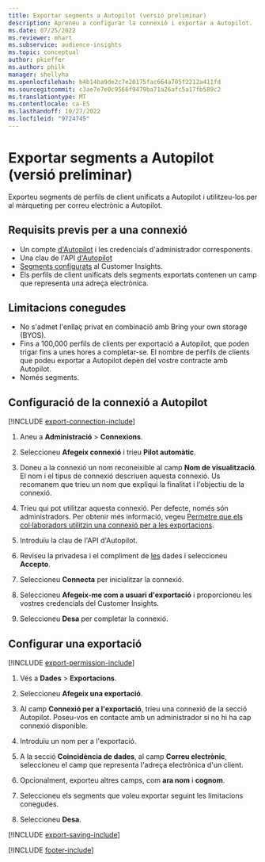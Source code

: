 ```yaml
---
title: Exportar segments a Autopilot (versió preliminar)
description: Apreneu a configurar la connexió i exportar a Autopilot.
ms.date: 07/25/2022
ms.reviewer: mhart
ms.subservice: audience-insights
ms.topic: conceptual
author: pkieffer
ms.author: philk
manager: shellyha
ms.openlocfilehash: b4b14ba9de2c7e20175fac664a705f2212a411fd
ms.sourcegitcommit: c3ae7e7e0c9566f9479ba71a26afc5a17fb589c2
ms.translationtype: MT
ms.contentlocale: ca-ES
ms.lasthandoff: 10/27/2022
ms.locfileid: "9724745"
---
```

# <a name="export-segments-to-autopilot-preview"></a>Exportar segments a Autopilot (versió preliminar)

Exporteu segments de perfils de client unificats a Autopilot i utilitzeu-los per al màrqueting per correu electrònic a Autopilot.

## <a name="prerequisites-for-a-connection"></a>Requisits previs per a una connexió

- Un compte [d'Autopilot](https://www.autopilothq.com/) i les credencials d'administrador corresponents.
- Una clau de l'API [d'Autopilot](https://autopilot.docs.apiary.io/#)
- [Segments configurats](segments.md) al Customer Insights.
- Els perfils de client unificats dels segments exportats contenen un camp que representa una adreça electrònica.

## <a name="known-limitations"></a>Limitacions conegudes

- No s'admet l'enllaç privat en combinació amb Bring your own storage (BYOS).
- Fins a 100,000 perfils de clients per exportació a Autopilot, que poden trigar fins a unes hores a completar-se. El nombre de perfils de clients que podeu exportar a Autopilot depèn del vostre contracte amb Autopilot.
- Només segments.

## <a name="set-up-connection-to-autopilot"></a>Configuració de la connexió a Autopilot

[!INCLUDE [export-connection-include](includes/export-connection-admn.md)]

1. Aneu a **Administració** > **Connexions**.

1. Seleccioneu **Afegeix connexió** i trieu **Pilot automàtic**.

1. Doneu a la connexió un nom reconeixible al camp **Nom de visualització**. El nom i el tipus de connexió descriuen aquesta connexió. Us recomanem que trieu un nom que expliqui la finalitat i l'objectiu de la connexió.

1. Trieu qui pot utilitzar aquesta connexió. Per defecte, només són administradors. Per obtenir més informació, vegeu [Permetre que els col·laboradors utilitzin una connexió per a les exportacions](connections.md#allow-contributors-to-use-a-connection-for-exports).

1. Introduïu la clau de l'API d'Autopilot.

1. Reviseu la privadesa i el compliment de [les](connections.md#data-privacy-and-compliance) dades i seleccioneu **Accepto**.

1. Seleccioneu **Connecta** per inicialitzar la connexió.

1. Seleccioneu **Afegeix-me com a usuari d'exportació** i proporcioneu les vostres credencials del Customer Insights.

1. Seleccioneu **Desa** per completar la connexió.

## <a name="configure-an-export"></a>Configurar una exportació

[!INCLUDE [export-permission-include](includes/export-permission.md)]

1. Vés a **Dades** > **Exportacions**.

1. Seleccioneu **Afegeix una exportació**.

1. Al camp **Connexió per a l'exportació**, trieu una connexió de la secció Autopilot. Poseu-vos en contacte amb un administrador si no hi ha cap connexió disponible.

1. Introduïu un nom per a l'exportació.

1. A la secció **Coincidència de dades**, al camp **Correu electrònic**, seleccioneu el camp que representa l'adreça electrònica d'un client.

1. Opcionalment, exporteu altres camps, com **ara nom** i **cognom**.

1. Seleccioneu els segments que voleu exportar seguint les limitacions conegudes.

1. Seleccioneu **Desa**.

[!INCLUDE [export-saving-include](includes/export-saving.md)]

[!INCLUDE [footer-include](includes/footer-banner.md)]
